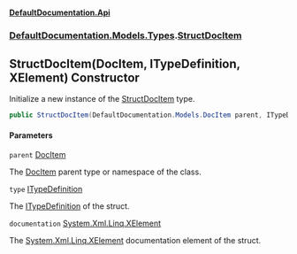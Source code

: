 #### [DefaultDocumentation.Api](index.md 'index')
### [DefaultDocumentation.Models.Types](index.md#DefaultDocumentation.Models.Types 'DefaultDocumentation.Models.Types').[StructDocItem](StructDocItem.md 'DefaultDocumentation.Models.Types.StructDocItem')

## StructDocItem(DocItem, ITypeDefinition, XElement) Constructor

Initialize a new instance of the [StructDocItem](StructDocItem.md 'DefaultDocumentation.Models.Types.StructDocItem') type.

```csharp
public StructDocItem(DefaultDocumentation.Models.DocItem parent, ITypeDefinition type, System.Xml.Linq.XElement? documentation);
```
#### Parameters

<a name='DefaultDocumentation.Models.Types.StructDocItem.StructDocItem(DefaultDocumentation.Models.DocItem,ITypeDefinition,System.Xml.Linq.XElement).parent'></a>

`parent` [DocItem](DocItem.md 'DefaultDocumentation.Models.DocItem')

The [DocItem](DocItem.md 'DefaultDocumentation.Models.DocItem') parent type or namespace of the class.

<a name='DefaultDocumentation.Models.Types.StructDocItem.StructDocItem(DefaultDocumentation.Models.DocItem,ITypeDefinition,System.Xml.Linq.XElement).type'></a>

`type` [ITypeDefinition](https://github.com/icsharpcode/ILSpy 'ICSharpCode.Decompiler.TypeSystem.ITypeDefinition')

The [ITypeDefinition](https://github.com/icsharpcode/ILSpy 'ICSharpCode.Decompiler.TypeSystem.ITypeDefinition') of the struct.

<a name='DefaultDocumentation.Models.Types.StructDocItem.StructDocItem(DefaultDocumentation.Models.DocItem,ITypeDefinition,System.Xml.Linq.XElement).documentation'></a>

`documentation` [System.Xml.Linq.XElement](https://docs.microsoft.com/en-us/dotnet/api/System.Xml.Linq.XElement 'System.Xml.Linq.XElement')

The [System.Xml.Linq.XElement](https://docs.microsoft.com/en-us/dotnet/api/System.Xml.Linq.XElement 'System.Xml.Linq.XElement') documentation element of the struct.